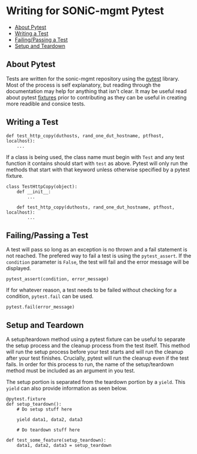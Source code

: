 # Writing for SONiC-mgmt Pytest

- [About Pytest](#about-pytest)
- [Writing a Test](#writing-a-test)
- [Failing/Passing a Test](#failingpassing-a-test)
- [Setup and Teardown](#setup-and-teardown)

## About Pytest

Tests are written for the sonic-mgmt repository using the [pytest](https://docs.pytest.org/en/6.2.x/) library. Most of the process is self explanatory, but reading through the documentation may help for anything that isn't clear. It may be useful read about pytest [fixtures](https://docs.pytest.org/en/latest/how-to/fixtures.html) prior to contributing as they can be useful in creating more readible and consice tests.


## Writing a Test

```
def test_http_copy(duthosts, rand_one_dut_hostname, ptfhost, localhost):
    ...
```
If a class is being used, the class name must begin with `Test` and any test function it contains should start with `test` as above. Pytest will only run the methods that start with that keyword unless otherwise specified by a pytest fixture.

```
class TestHttpCopy(object):
    def __init__:
        ...
    
    def test_http_copy(duthosts, rand_one_dut_hostname, ptfhost, localhost):
        ...
```

## Failing/Passing a Test 
A test will pass so long as an exception is no thrown and a fail statement is not reached. The prefered way to fail a test is using the `pytest_assert`. If the `condition` parameter is `False`, the test will fail and the error message will be displayed.

```
pytest_assert(condition, error_message)
```

If for whatever reason, a test needs to be failed without checking for a condition, `pytest.fail` can be used.

```
pytest.fail(error_message)
```

## Setup and Teardown
A setup/teardown method using a pytest fixture can be useful to separate the setup process and the cleanup process from the test itself. This method will run the setup process before your test starts and will run the cleanup after your test finishes. Crucially, pytest will run the cleanup even if the test fails. In order for this process to run, the name of the setup/teardown method must be included as an argument in you test.

The setup portion is separated from the teardown portion by a `yield`. This `yield` can also provide information as seen below.

```
@pytest.fixture
def setup_teardown():
    # Do setup stuff here

    yield data1, data2, data3

    # Do teardown stuff here

def test_some_feature(setup_teardown):
    data1, data2, data3 = setup_teardown
```